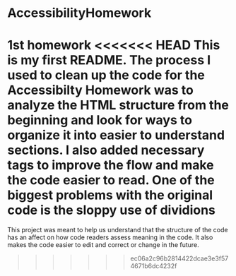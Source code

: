 # AccessibilityHomework
1st homework
<<<<<<< HEAD
This is my first README.  The process I used to clean up the code for the Accessibilty Homework was to analyze the HTML structure from the beginning  and look for ways to organize it into easier to understand sections.  I also added necessary tags to improve the flow and make the code easier to read. 
One of the biggest problems with the original code is the sloppy use of dividions
=======
This project was meant to help us understand that the structure of the code has an affect on how code readers assess meaning in the code.  It also makes the code easier to edit and correct or change in the future.
>>>>>>> ec06a2c96b2814422dcae3e3f574671b6dc4232f
